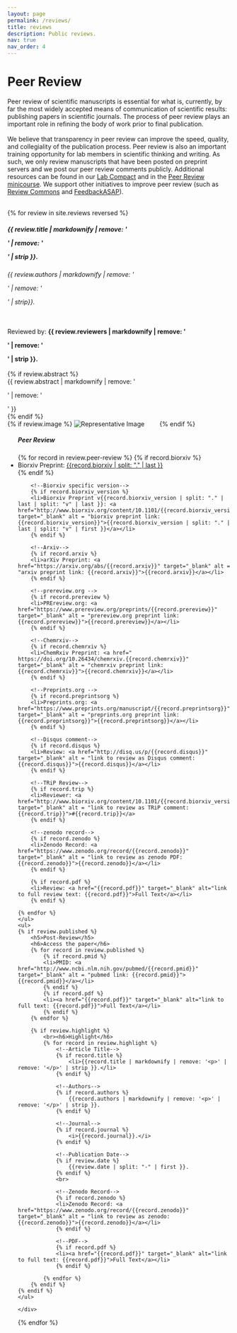 ```yaml
---
layout: page
permalink: /reviews/
title: reviews
description: Public reviews.
nav: true
nav_order: 4
---
```


<h1>Peer Review</h1>
<div class="container-fluid">
<h7>
Peer review of scientific manuscripts is essential for what is, currently, by far the most widely
accepted means of communication of scientific results: publishing papers in scientific journals. The
process of peer review plays an important role in refining the body of work prior to final publication.
<br><br>
We believe that transparency in peer review can improve the speed, quality, and collegiality of the publication
process.  Peer review is also an important training opportunity for lab members in scientific thinking and writing. As such, we only review manuscripts that have been posted on preprint servers and we post our peer review
comments publicly. Additional resources can be found in our
<a href="https://fraserlab.com/compact/" target="_blank" alt = "Lab Compact (opens in new tab)">Lab Compact</a>
and in the <a href="https://fraserlab.com/peer_review/" target="_blank" alt = "Peer Review minicourse (opens in new tab)">Peer Review minicourse</a>. We support other initiatives to improve peer review (such as <a href="https://www.reviewcommons.org/" target="blank" alt = "Review Commons (opens in new tab)">Review Commons</a> and <a href="https://asapbio.org/feedbackasap" target="blank" alt = "FeedbackASAP (opens in new tab)">FeedbackASAP</a>).
<br><br>
</h7>

{% for review in site.reviews reversed %}
<div class="row">
	<div>
		<h5>{{ review.title | markdownify | remove: '<p>' | remove: '</p>' | strip }}.<br></h5>
		<h6>{{ review.authors | markdownify | remove: '<p>' | remove: '</p>' | strip}}.</h6><br>
		Reviewed by: <strong>{{ review.reviewers | markdownify | remove: '<p>' | remove: '</p>' | strip }}.</strong><br><br>
	</div>
	{% if review.abstract %}
		<div>{{ review.abstract | markdownify | remove: '<p>' | remove: '</p>' }}</div>
	{% endif %}
	<br>
</div>

<div class="col">
	{% if review.image %}
		<img class = "img-fluid" src = "{{review.image}}" alt = "Representative Image" style="max-height: 250px;; margin-right: 30px">
	{% endif %}
</div>
	<div class="col">
	<ul>
		<h5>Peer Review</h5>
		{% for record in review.peer-review %}
		<!--Biorxiv-->
		{% if record.biorxiv %}
		<li>Biorxiv Preprint: <a href="http://dx.doi.org/10.1101/{record.biorxiv}}"<a href="https://fraserlab.com/compact/" target="_blank" alt = "biorxiv preprint link: {{record.biorxiv}}">{{record.biorxiv | split: "." | last }}</a></li>
		{% endif %}

		<!--Biorxiv specific version-->
		{% if record.biorxiv_version %}
		<li>Biorxiv Preprint v{{record.biorxiv_version | split: "." | last | split: "v" | last }}: <a href="http://www.biorxiv.org/content/10.1101/{{record.biorxiv_version}}" target="_blank" alt = "biorxiv preprint link: {{record.biorxiv_version}}">{{record.biorxiv_version | split: "." | last | split: "v" | first }}</a></li>
		{% endif %}

		<!--Arxiv-->
		{% if record.arxiv %}
		<li>arXiv Preprint: <a href="https://arxiv.org/abs/{{record.arxiv}}" target="_blank" alt = "arxiv preprint link: {{record.arxiv}}">{{record.arxiv}}</a></li>
		{% endif %}

		<!--prereview.org -->
		{% if record.prereview %}
		<li>PREreview.org: <a href="https://www.prereview.org/preprints/{{record.prereview}}" target="_blank" alt = "prereview.org preprint link: {{record.prereview}}">{{record.prereview}}</a></li>
		{% endif %}

		<!--Chemrxiv-->
		{% if record.chemrxiv %}
		<li>ChemRxiv Preprint: <a href=" https://doi.org/10.26434/chemrxiv.{{record.chemrxiv}}" target="_blank" alt = "chemrxiv preprint link: {{record.chemrxiv}}">{{record.chemrxiv}}</a></li>
		{% endif %}

		<!--Preprints.org -->
		{% if record.preprintsorg %}
		<li>Preprints.org: <a href="https://www.preprints.org/manuscript/{{record.preprintsorg}}" target="_blank" alt = "preprints.org preprint link: {{record.preprintsorg}}">{{record.preprintsorg}}</a></li>
		{% endif %}

		<!--Disqus comment-->
		{% if record.disqus %}
		<li>Review: <a href="http://disq.us/p/{{record.disqus}}" target="_blank" alt = "link to review as Disqus comment: {{record.disqus}}">{{record.disqus}}</a></li>
		{% endif %}

		<!--TRiP Review-->
		{% if record.trip %}
		<li>Reviewer: <a href="http://www.biorxiv.org/content/10.1101/{{record.biorxiv_version}}#review" target="_blank" alt = "link to review as TRiP comment: {{record.trip}}">#{{record.trip}}</a>
		{% endif %}

		<!--zenodo record-->
		{% if record.zenodo %}
		<li>Zenodo Record: <a href="https://www.zenodo.org/record/{{record.zenodo}}" target="_blank" alt = "link to review as zenodo PDF: {{record.zenodo}}">{{record.zenodo}}</a></li>
		{% endif %}

		{% if record.pdf %}
		<li>Review: <a href="{{record.pdf}}" target="_blank" alt="link to full review text: {{record.pdf}}">Full Text</a></li>
		{% endif %}

	{% endfor %}
	</ul>
	<ul>
	{% if review.published %}
		<h5>Post-Review</h5>
		<h6>Access the paper</h6>
		{% for record in review.published %}
			{% if record.pmid %}
			<li>PMID: <a href="http://www.ncbi.nlm.nih.gov/pubmed/{{record.pmid}}" target="_blank" alt = "pubmed link: {{record.pmid}}">{{record.pmid}}</a></li>
			{% endif %}
			{% if record.pdf %}
			<li><a href="{{record.pdf}}" target="_blank" alt="link to full text: {{record.pdf}}">Full Text</a></li>
			{% endif %}
		{% endfor %}

		{% if review.highlight %}
			<br><h6>Highlight</h6>
			{% for record in review.highlight %}
				<!--Article Title-->
				{% if record.title %}
					<li>{{record.title | markdownify | remove: '<p>' | remove: '</p>' | strip }}.</li>
				{% endif %}

				<!--Authors-->
				{% if record.authors %}
					{{record.authors | markdownify | remove: '<p>' | remove: '</p>' | strip }}.
				{% endif %}

				<!--Journal-->
				{% if record.journal %}
					<i>{{record.journal}}.</i>
				{% endif %}

				<!--Publication Date-->
				{% if review.date %}
					{{review.date | split: "-" | first }}.
				{% endif %}
				<br>

				<!--Zenodo Record-->
				{% if record.zenodo %}
				<li>Zenodo Record: <a href="https://www.zenodo.org/record/{{record.zenodo}}" target="_blank" alt = "link to review as zenodo: {{record.zenodo}}">{{record.zenodo}}</a></li>
				{% endif %}

				<!--PDF-->
				{% if record.pdf %}
				<li><a href="{{record.pdf}}" target="_blank" alt="link to full text: {{record.pdf}}">Full Text</a></li>
				{% endif %}

			{% endfor %}
		{% endif %}
	{% endif %}
	</ul>

	</div>
{% endfor %}

</div>
